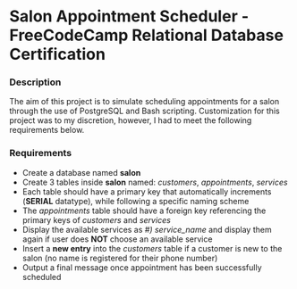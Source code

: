 # Salon Appointment Scheduler - FreeCodeCamp Relational Database Certification

### Description
The aim of this project is to simulate scheduling appointments for a salon through the use of PostgreSQL and Bash scripting. Customization for this project was to my discretion, however, I had to meet the following requirements below.

### Requirements
- Create a database named **salon**
- Create 3 tables inside **salon** named: *customers*, *appointments*, *services*
- Each table should have a primary key that automatically increments (**SERIAL** datatype), while following a specific naming scheme
- The *appointments* table should have a foreign key referencing the primary keys of *customers* and *services*
- Display the available services as *#) service_name* and display them again if user does **NOT** choose an available service
- Insert a **new entry** into the *customers* table if a customer is new to the salon (no name is registered for their phone number)
- Output a final message once appointment has been successfully scheduled

